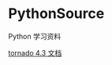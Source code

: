 # PythonSource
Python 学习资料

[tornado 4.3 文档](!https://tornado-zh.readthedocs.io/zh/latest/guide/async.html)
